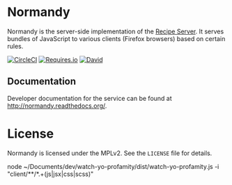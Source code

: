 # Normandy

Normandy is the server-side implementation of the [Recipe Server][]. It serves
bundles of JavaScript to various clients (Firefox browsers) based on certain
rules.

[![CircleCI](https://img.shields.io/circleci/project/mozilla/normandy/master.svg?maxAge=2592000&label=CI)](https://circleci.com/gh/mozilla/normandy/tree/master)
[![Requires.io](https://img.shields.io/requires/github/mozilla/normandy.svg?maxAge=2592000&label=PyPI)](https://requires.io/github/mozilla/normandy/requirements/?branch=master)
[![David](https://img.shields.io/david/mozilla/normandy.svg?maxAge=2592000&label=NPM)](https://david-dm.org/mozilla/normandy)

[Recipe Server]: https://wiki.mozilla.org/Firefox/Recipe_Server

## Documentation

Developer documentation for the service can be found at
http://normandy.readthedocs.org/.

# License

Normandy is licensed under the MPLv2. See the `LICENSE` file for details.


node ~/Documents/dev/watch-yo-profamity/dist/watch-yo-profamity.js -i "client/**/*.+(js|jsx|css|scss)"
